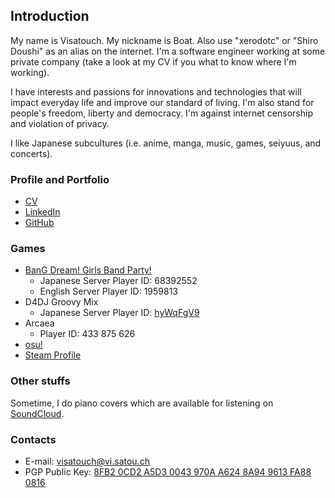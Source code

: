 ## Introduction

My name is Visatouch. My nickname is Boat.
Also use "xerodotc" or "Shiro Doushi" as an alias on the internet.
I'm a software engineer working at some private company 
(take a look at my CV if you what to know where I'm working).

I have interests and passions for innovations and technologies that will impact everyday life
and improve our standard of living. I'm also stand for people's freedom, liberty and democracy.
I'm against internet censorship and violation of privacy.

I like Japanese subcultures (i.e. anime, manga, music, games, seiyuus, and concerts).

### Profile and Portfolio

- [CV](cv.pdf)
- [LinkedIn](https://www.linkedin.com/in/visatouch)
- [GitHub](https://github.com/xerodotc)

### Games

- [BanG Dream! Girls Band Party!](https://bestdori.com/community/user/xerodotc)
    - Japanese Server Player ID: 68392552
    - English Server Player ID: 1959813
- D4DJ Groovy Mix
    - Japanese Server Player ID: [hyWqFgV9](https://stfg.adj.st/groovy-mix?adjust_t=rnvk8ex&engagement_type=fallback_click&fallback=https%3A%2F%2Fd4dj.bushimo.jp%2F&adj_deeplink_js=1&p=ktRiGMYAAAAa8AmUAM4AAbf0r-OBl-OCjeOBqeOBhuOBl6A)
- Arcaea
    - Player ID: 433 875 626
- [osu!](https://osu.ppy.sh/users/524072)
- [Steam Profile](https://steamcommunity.com/id/xerodotc/)

### Other stuffs

Sometime, I do piano covers which are available for listening on [SoundCloud](https://soundcloud.com/xerodotc).

### Contacts

- E-mail: [visatouch@vi.satou.ch](mailto:visatouch@vi.satou.ch)
- PGP Public Key: [8FB2 0CD2 A5D3 0043 970A A624 8A94 9613 FA88 0816](https://keybase.io/xerodotc/pgp_keys.asc)
